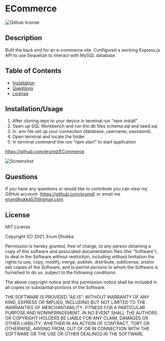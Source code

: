 # ECommerce

![Github license](https://img.shields.io/badge/license-MIT-blue.svg)

## Description

Built the back end for an e-commerce site. Configured a working Express.js API to use Sequelize to interact with MySQL database.

## Table of Contents

- [Installation](#installation/usage)
- [Questions](#questions)
- [License](#license)

## Installation/Usage

1. After cloning repo to your device in terminal run "npm install"
2. Open up SQL Workbench and run the db files schema.sql and seed.sql.
3. In .env file set up your connection (database, username, password).
4. Open terminal and locate the folder
5. In terminal command line run "npm start" to start application

https://github.com/erumd/ECommerce

![Screenshot](./image.jpg)

## Questions

If you have any questions or would like to contribute you can view my GitHub account:
(https://github.com/erumd)
or email me erumdhukka531@gmail.com.

## License

MIT License

Copyright (C) 2021, Erum Dhukka

Permission is hereby granted, free of charge, to any person obtaining a copy
of this software and associated documentation files (the "Software"), to deal
in the Software without restriction, including without limitation the rights
to use, copy, modify, merge, publish, distribute, sublicense, and/or sell
copies of the Software, and to permit persons to whom the Software is
furnished to do so, subject to the following conditions:

The above copyright notice and this permission notice shall be included in all
copies or substantial portions of the Software.

THE SOFTWARE IS PROVIDED "AS IS", WITHOUT WARRANTY OF ANY KIND, EXPRESS OR
IMPLIED, INCLUDING BUT NOT LIMITED TO THE WARRANTIES OF MERCHANTABILITY,
FITNESS FOR A PARTICULAR PURPOSE AND NONINFRINGEMENT. IN NO EVENT SHALL THE
AUTHORS OR COPYRIGHT HOLDERS BE LIABLE FOR ANY CLAIM, DAMAGES OR OTHER
LIABILITY, WHETHER IN AN ACTION OF CONTRACT, TORT OR OTHERWISE, ARISING FROM,
OUT OF OR IN CONNECTION WITH THE SOFTWARE OR THE USE OR OTHER DEALINGS IN THE
SOFTWARE.
